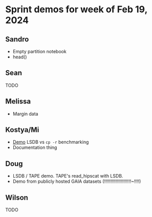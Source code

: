 # Sprint demos for week of Feb 19, 2024

## Sandro

* Empty partition notebook
* head()

## Sean

TODO

## Melissa

* Margin data

## Kostya/Mi

* [Demo](./banch-vs-cp.md) LSDB  vs `cp -r` benchmarking
* Documentation thing

## Doug

* LSDB / TAPE demo. TAPE's read_hipscat with LSDB.
* Demo from publicly hosted GAIA datasets (!!!!!!!!!!!!!!!!!!!!!~!!!!)

## Wilson

TODO
